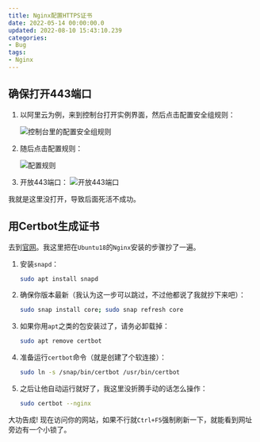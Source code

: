 ```yaml
---
title: Nginx配置HTTPS证书
date: 2022-05-14 00:00:00.0
updated: 2022-08-10 15:43:10.239
categories: 
- Bug
tags: 
- Nginx
---
```


## 确保打开443端口

1. 以阿里云为例，来到控制台打开实例界面，然后点击配置安全组规则：

	![控制台里的配置安全组规则](/img/2022/08/nginx-https1.png)
    
2. 随后点击配置规则：

    ![配置规则](/img/2022/08/nginx-https2.png)

3. 开放443端口：
    ![开放443端口](/img/2022/08/nginx-https3.png)

我就是这里没打开，导致后面死活不成功。

## 用Certbot生成证书

去到[官网](https://certbot.eff.org/)。我这里把在`Ubuntu18`的`Nginx`安装的步骤抄了一遍。

1. 安装`snapd`：

   ```bash
   sudo apt install snapd
   ```

2. 确保你版本最新（我认为这一步可以跳过，不过他都说了我就抄下来吧）：

   ```bash
   sudo snap install core; sudo snap refresh core
   ```

3. 如果你用`apt`之类的包安装过了，请务必卸载掉：

   ```bash
   sudo apt remove certbot
   ```

4. 准备运行`certbot`命令（就是创建了个软连接）：

   ```bash
   sudo ln -s /snap/bin/certbot /usr/bin/certbot
   ```

5. 之后让他自动运行就好了，我这里没折腾手动的话怎么操作：

   ```bash
   sudo certbot --nginx
   ```

大功告成! 现在访问你的网站，如果不行就`Ctrl+F5`强制刷新一下，就能看到网址旁边有一个小锁了。